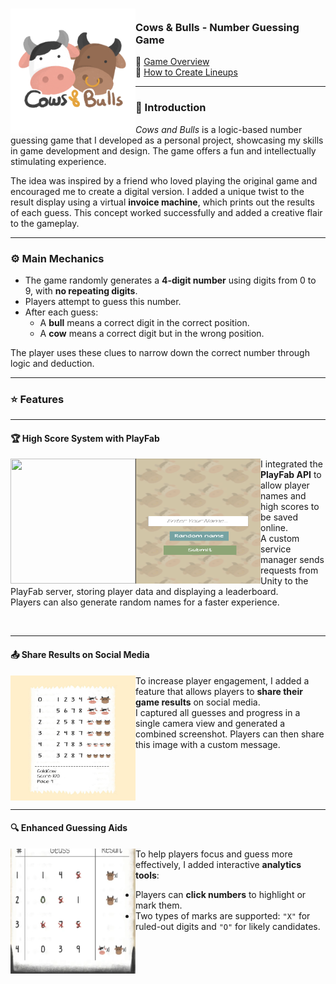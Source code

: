 <!-- PROJECT LOGO -->
<div>
  <h3>
    <img align="left" width="200" height="200" src="images/f11805456d9f3d08.png"><br/>
    Cows & Bulls - Number Guessing Game
  </h3>
</div>   

🔗 <a href="https://www.youtube.com/watch?v=E1-fTTuxCIU">Game Overview</a>  
🔗 <a href="https://www.youtube.com/watch?v=WN8-BFGJ8NA">How to Create Lineups</a>  

---

### 🧩 Introduction

*Cows and Bulls* is a logic-based number guessing game that I developed as a personal project, showcasing my skills in game development and design. The game offers a fun and intellectually stimulating experience.  

The idea was inspired by a friend who loved playing the original game and encouraged me to create a digital version. I added a unique twist to the result display using a virtual **invoice machine**, which prints out the results of each guess. This concept worked successfully and added a creative flair to the gameplay.

---

### ⚙️ Main Mechanics

- The game randomly generates a **4-digit number** using digits from 0 to 9, with **no repeating digits**.
- Players attempt to guess this number.
- After each guess:
  - A **bull** means a correct digit in the correct position.
  - A **cow** means a correct digit but in the wrong position.

The player uses these clues to narrow down the correct number through logic and deduction.

---

### ⭐ Features

---

#### 🏆 High Score System with PlayFab

<img align="left" width="200" height="200" src="Screenshot 2024-01-27 220106.png">
<img align="left" width="200" height="200" src="images/Screenshot 2024-01-27 220254.png">

I integrated the **PlayFab API** to allow player names and high scores to be saved online.  
A custom service manager sends requests from Unity to the PlayFab server, storing player data and displaying a leaderboard.  
Players can also generate random names for a faster experience.

<br clear="all"/>

---

#### 📤 Share Results on Social Media

<img align="left" width="200" height="200" src="images/photo_2024-01-27_22-12-28.jpg">

To increase player engagement, I added a feature that allows players to **share their game results** on social media.  
I captured all guesses and progress in a single camera view and generated a combined screenshot. Players can then share this image with a custom message.

<br clear="all"/>

---

#### 🔍 Enhanced Guessing Aids

<img align="left" width="200" height="200" src="images/Screenshot 2024-01-29 110840.png">

To help players focus and guess more effectively, I added interactive **analytics tools**:
- Players can **click numbers** to highlight or mark them.
- Two types of marks are supported: `"X"` for ruled-out digits and `"O"` for likely candidates.

<br clear="all"/>
